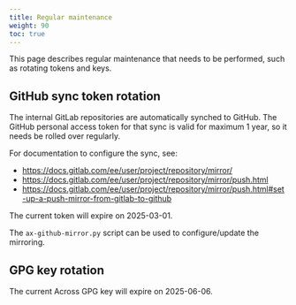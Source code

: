 ```yaml
---
title: Regular maintenance
weight: 90
toc: true
---
```


This page describes regular maintenance that needs to be performed,
such as rotating tokens and keys.

<!--more-->


## GitHub sync token rotation

The internal GitLab repositories are automatically synched to
GitHub. The GitHub personal access token for that sync is valid for
maximum 1 year, so it needs be rolled over regularly.

For documentation to configure the sync, see:

- https://docs.gitlab.com/ee/user/project/repository/mirror/
- https://docs.gitlab.com/ee/user/project/repository/mirror/push.html
- https://docs.gitlab.com/ee/user/project/repository/mirror/push.html#set-up-a-push-mirror-from-gitlab-to-github

The current token will expire on 2025-03-01.

The `ax-github-mirror.py` script can be used to configure/update the
mirroring.


## GPG key rotation

The current Across GPG key will expire on 2025-06-06.
